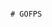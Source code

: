                                                                                                                 # GOFPS
                                                                                                            
